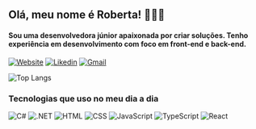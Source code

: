 ## Olá, meu nome é Roberta! 👩🏻‍💻

 #### Sou uma desenvolvedora júnior apaixonada por criar soluções. Tenho experiência em desenvolvimento com foco em front-end e back-end.

[![Website](  https://img.shields.io/badge/website-000000?style=for-the-badge&logo=About.me&logoColor=white)](https://portfoliorobertamaximino.netlify.app/)
[![Likedin](https://img.shields.io/badge/LinkedIn-0077B5?style=for-the-badge&logo=linkedin&logoColor=white)](https://www.linkedin.com/in/roberta-tatiana-2b76b1177/)
[![Gmail](https://img.shields.io/badge/Gmail-D14836?style=for-the-badge&logo=gmail&logoColor=white)](mailto:robertatatiana00@gmail.com)


![Top Langs](https://github-readme-stats.vercel.app/api/top-langs/?username=robertatatiana&hide_progress=true)

### Tecnologias que uso no meu dia a dia 

![C#](https://img.shields.io/badge/C%23-239120?style=for-the-badge&logo=c-sharp&logoColor=white)
![.NET](https://img.shields.io/badge/.NET-5C2D91?style=for-the-badge&logo=.net&logoColor=white)
![HTML](https://img.shields.io/badge/HTML5-E34F26?style=for-the-badge&logo=html5&logoColor=white)
![CSS](https://img.shields.io/badge/CSS-239120?&style=for-the-badge&logo=css3&logoColor=white)
![JavaScript](https://img.shields.io/badge/JavaScript-F7DF1E?style=for-the-badge&logo=javascript&logoColor=black)
![TypeScript](https://img.shields.io/badge/TypeScript-007ACC?style=for-the-badge&logo=typescript&logoColor=white)
![React](https://img.shields.io/badge/React-20232A?style=for-the-badge&logo=react&logoColor=61DAFB)
